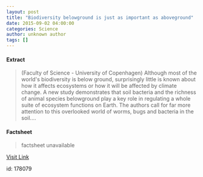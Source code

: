 ```yaml
---
layout: post
title: "Biodiversity belowground is just as important as aboveground"
date: 2015-09-02 04:00:00
categories: Science
author: unknown author
tags: []
---
```



#### Extract
>(Faculty of Science - University of Copenhagen) Although most of the world's biodiversity is below ground, surprisingly little is known about how it affects ecosystems or how it will be affected by climate change. A new study demonstrates that soil bacteria and the richness of animal species belowground play a key role in regulating a whole suite of ecosystem functions on Earth. The authors call for far more attention to this overlooked world of worms, bugs and bacteria in the soil....

#### Factsheet
>factsheet unavailable

[Visit Link](http://www.eurekalert.org/pub_releases/2015-09/fos--bbi090115.php)

id:  178079


